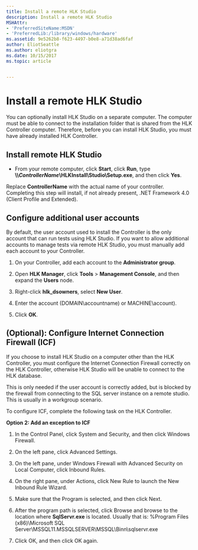 ```yaml
---
title: Install a remote HLK Studio
description: Install a remote HLK Studio
MSHAttr:
- 'PreferredSiteName:MSDN'
- 'PreferredLib:/library/windows/hardware'
ms.assetid: 9e5262b8-f623-4497-b0e8-a71d38ad6faf
author: EliotSeattle
ms.author: eliotgra
ms.date: 10/15/2017
ms.topic: article


---
```


# Install a remote HLK Studio


You can optionally install HLK Studio on a separate computer. The computer must be able to connect to the installation folder that is shared from the HLK Controller computer. Therefore, before you can install HLK Studio, you must have already installed HLK Controller.

## <span id="Install_remote_HLK_Studio"></span><span id="install_remote_hlk_studio"></span><span id="INSTALL_REMOTE_HLK_STUDIO"></span>Install remote HLK Studio


-   From your remote computer, click **Start**, click **Run**, type **\\\\*ControllerName*\\HLKInstall\\Studio\\Setup.exe**, and then click **Yes**.

Replace **ControllerName** with the actual name of your controller. Completing this step will install, if not already present, .NET Framework 4.0 (Client Profile and Extended).

## <span id="Configure_additional_user_accounts"></span><span id="configure_additional_user_accounts"></span><span id="CONFIGURE_ADDITIONAL_USER_ACCOUNTS"></span>Configure additional user accounts


By default, the user account used to install the Controller is the only account that can run tests using HLK Studio. If you want to allow additional accounts to manage tests via remote HLK Studio, you must manually add each account to your Controller.

1.  On your Controller, add each account to the **Administrator group**.

2.  Open **HLK Manager**, click **Tools** &gt; **Management Console**, and then expand the **Users** node.

3.  Right-click **hlk\_dsowners**, select **New User**.

4.  Enter the account (DOMAIN\\accountname) or MACHINE\\account).

5.  Click **OK**.

## <span id="_Optional___Configure_Internet_Connection_Firewall__ICF_"></span><span id="_optional___configure_internet_connection_firewall__icf_"></span><span id="_OPTIONAL___CONFIGURE_INTERNET_CONNECTION_FIREWALL__ICF_"></span>(Optional): Configure Internet Connection Firewall (ICF)


If you choose to install HLK Studio on a computer other than the HLK Controller, you must configure the Internet Connection Firewall correctly on the HLK Controller, otherwise HLK Studio will be unable to connect to the HLK database.

This is only needed if the user account is correctly added, but is blocked by the firewall from connecting to the SQL server instance on a remote studio. This is usually in a workgroup scenario.

To configure ICF, complete the following task on the HLK Controller.

**Option 2: Add an exception to ICF**

1.  In the Control Panel, click System and Security, and then click Windows Firewall.

2.  On the left pane, click Advanced Settings.

3.  On the left pane, under Windows Firewall with Advanced Security on Local Computer, click Inbound Rules.

4.  On the right pane, under Actions, click New Rule to launch the New Inbound Rule Wizard.

5.  Make sure that the Program is selected, and then click Next.

6.  After the program path is selected, click Browse and browse to the location where **SqlServr.exe** is located. Usually that is: %Program Files (x86)\\Microsoft SQL Server\\MSSQL11.MSSQLSERVER\\MSSQL\\Binn\\sqlservr.exe

7.  Click OK, and then click OK again.

 

 






